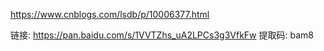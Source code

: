 https://www.cnblogs.com/lsdb/p/10006377.html

链接: https://pan.baidu.com/s/1VVTZhs_uA2LPCs3g3VfkFw 提取码: bam8